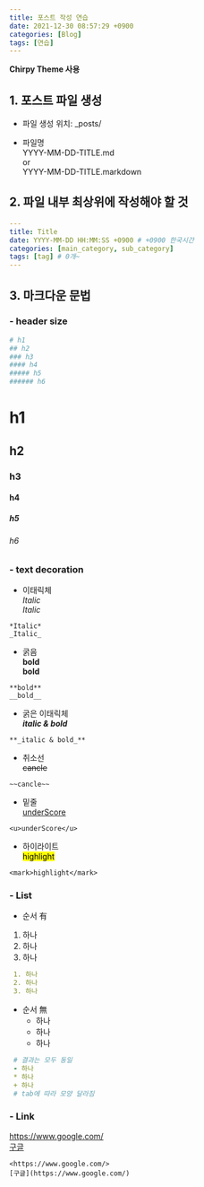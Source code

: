 ```yaml
---
title: 포스트 작성 연습
date: 2021-12-30 08:57:29 +0900
categories: [Blog]
tags: [연습]
---
```


**Chirpy Theme 사용**

## 1. 포스트 파일 생성
- 파일 생성 위치: _posts/

- 파일명<br>
YYYY-MM-DD-TITLE.md <br>
or <br>
YYYY-MM-DD-TITLE.markdown


## 2. 파일 내부 최상위에 작성해야 할 것
```yaml
---
title: Title
date: YYYY-MM-DD HH:MM:SS +0900 # +0900 한국시간
categories: [main_category, sub_category]
tags: [tag] # 0개~
---
```

## 3. 마크다운 문법

### - header size
```yaml
# h1
## h2
### h3
#### h4
##### h5
###### h6
```

# h1
## h2
### h3
#### h4
##### h5
###### h6

### - text decoration
- 이태릭체<br>
*Italic* <br>
_Italic_
```
*Italic*
_Italic_
```

- 굵음<br>
**bold**<br>
__bold__
```
**bold**
__bold__
```

- 굵은 이태릭체<br>
**_italic & bold_**
```
**_italic & bold_**
```

- 취소선<br>
~~cancle~~
```
~~cancle~~
```

- 밑줄<br>
<u>underScore</u>
```
<u>underScore</u>
```

- 하이라이트<br>
<mark>highlight</mark>
```
<mark>highlight</mark>
```

### - List
- 순서 有
1. 하나
2. 하나
3. 하나
```yaml
 1. 하나
 2. 하나
 3. 하나
```

- 순서 無 
  - 하나
  * 하나
  + 하나
```yaml
 # 결과는 모두 동일
 - 하나
 * 하나
 + 하나
 # tab에 따라 모양 달라짐
```

### - Link
<https://www.google.com/> <br>
[구글](https://www.google.com/)
```
<https://www.google.com/>
[구글](https://www.google.com/)
```
